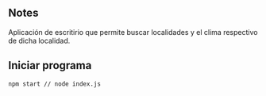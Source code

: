 ## Notes 

Aplicación de escritirio que permite buscar localidades y el clima respectivo de dicha localidad.


## Iniciar programa 
```
npm start // node index.js 

```

